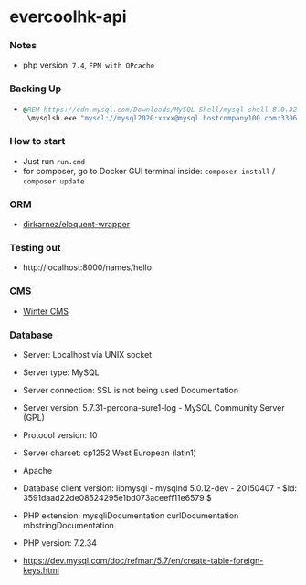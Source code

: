 evercoolhk-api
==============
### Notes
- php version: `7.4`, `FPM with OPcache`

### Backing Up
- ```cmd
  @REM https://cdn.mysql.com/Downloads/MySQL-Shell/mysql-shell-8.0.32-windows-x86-64bit.zip
  .\mysqlsh.exe "mysql://mysql2020:xxxx@mysql.hostcompany100.com:3306" -- util dumpSchemas evercoolhk_2020 --output-url=file:///%USERPROFILE%/Downloads/exports
  ```

### How to start
- Just run `run.cmd`
- for composer, go to Docker GUI terminal inside: `composer install` / `composer update`
 
### ORM
- [dirkarnez/eloquent-wrapper](https://github.com/dirkarnez/eloquent-wrapper)
  
### Testing out
- http://localhost:8000/names/hello

### CMS
- [Winter CMS](https://github.com/wintercms)

### Database
- Server: Localhost via UNIX socket
- Server type: MySQL
- Server connection: SSL is not being used Documentation
- Server version: 5.7.31-percona-sure1-log - MySQL Community Server (GPL)
- Protocol version: 10
- Server charset: cp1252 West European (latin1)

- Apache
- Database client version: libmysql - mysqlnd 5.0.12-dev - 20150407 - $Id: 3591daad22de08524295e1bd073aceeff11e6579 $
- PHP extension: mysqliDocumentation curlDocumentation mbstringDocumentation
- PHP version: 7.2.34

- https://dev.mysql.com/doc/refman/5.7/en/create-table-foreign-keys.html

